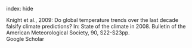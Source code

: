 index: hide

<div class="Citation">

  <div class="Citation-body">
    <div class="Citation-text">Knight et al., 2009: Do global temperature trends over the last decade falsify climate predictions? In: State of the climate in 2008. <span class="Article-journal">Bulletin of the American Meteorological Society, </span><span class="Article-volume">90, </span>S22-S23pp.</div>
    <div class="Citation-links">
      <div class="CitationLink" data-href="https://scholar.google.com/scholar?q=Do+global+temperature+trends+over+the+last+decade+falsify+climate+predictions%3F+In%3A+State+of+the+climate+in+2008">
        <div class="CitationLink-icon CitationLink-Scholar"></div>
        <div class="CitationLink-text">Google Scholar</div>
      </div>
    </div>
  </div>
</div>


<div class="Citation-copy">

</div>